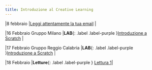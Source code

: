 ```yaml
---
title: Introduzione al Creative Learning 
---
```


|8 febbraio |[Leggi attentamente la tua email](#) |

|16 Febbraio Gruppo Milano |**LAB**{: .label .label-purple }[Introduzione a Scratch](#) |

|17 Febbraio Gruppo Reggio Calabria |**LAB**{: .label .label-purple }[Introduzione a Scratch](#) |

|18 Febbraio |**Letture**{: .label .label-purple } [Lettura 1](#)|
